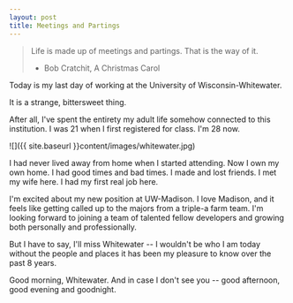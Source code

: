 ```yaml
---
layout: post
title: Meetings and Partings  
---
```

  
> Life is made up of meetings and partings. That is the way of it.
> - Bob Cratchit, A Christmas Carol

Today is my last day of working at the University of Wisconsin-Whitewater.

It is a strange, bittersweet thing.

After all, I've spent the entirety my adult life somehow connected to this institution. I was 21 when I first registered for class. I'm 28 now.

![]({{ site.baseurl }}content/images/whitewater.jpg)

I had never lived away from home when I started attending. Now I own my own home. I had good times and bad times. I made and lost friends. I met my wife here. I had my first real job here.

I'm excited about my new position at UW-Madison. I love Madison, and it feels like getting called up to the majors from a triple-a farm team. I'm looking forward to joining a team of talented fellow developers and growing both personally and professionally.

But I have to say, I'll miss Whitewater -- I wouldn't be who I am today without the people and places it has been my pleasure to know over the past 8 years.

Good morning, Whitewater. And in case I don't see you -- good afternoon, good evening and goodnight.
